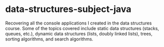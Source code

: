 # data-structures-subject-java
Recovering all the console applications I created in the data structures course. Some of the topics covered include static data structures (stacks, queues, etc.), dynamic data structures (lists, doubly linked lists), trees, sorting algorithms, and search algorithms.
